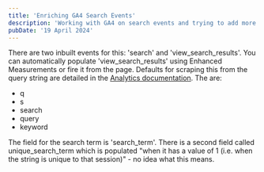 ```yaml
---
title: 'Enriching GA4 Search Events'
description: 'Working with GA4 on search events and trying to add more context to them'
pubDate: '19 April 2024'
---
```


There are two inbuilt events for this: 'search' and 'view_search_results'. You can automatically populate 'view_search_results' using Enhanced Measurements or fire it from the page. Defaults for scraping this from the query string are detailed in the [Analytics documentation](https://support.google.com/analytics/answer/9216061?hl=en). The are:

- q
- s
- search
- query
- keyword

The field for the search term is 'search_term'. There is a second field called unique_search_term which is populated "when it has a value of 1 (i.e. when the string is unique to that session)" - no idea what this means.
